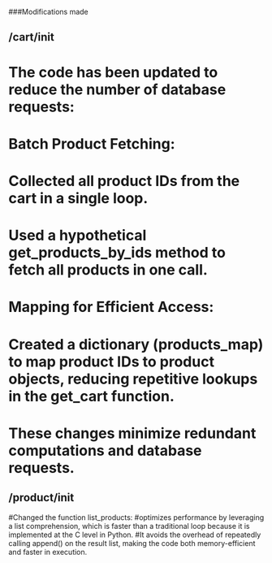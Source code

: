 ###Modifications made

## /cart/init
# The code has been updated to reduce the number of database requests:

# Batch Product Fetching:

# Collected all product IDs from the cart in a single loop.
# Used a hypothetical get_products_by_ids method to fetch all products in one call.
# Mapping for Efficient Access:

# Created a dictionary (products_map) to map product IDs to product objects, reducing repetitive lookups in the get_cart function.
# These changes minimize redundant computations and database requests. 

## /product/init

#Changed the function list_products:
#optimizes performance by leveraging a list comprehension, which is faster than a traditional loop because it is implemented at the C level in Python. 
#It avoids the overhead of repeatedly calling append() on the result list, making the code both memory-efficient and faster in execution.
